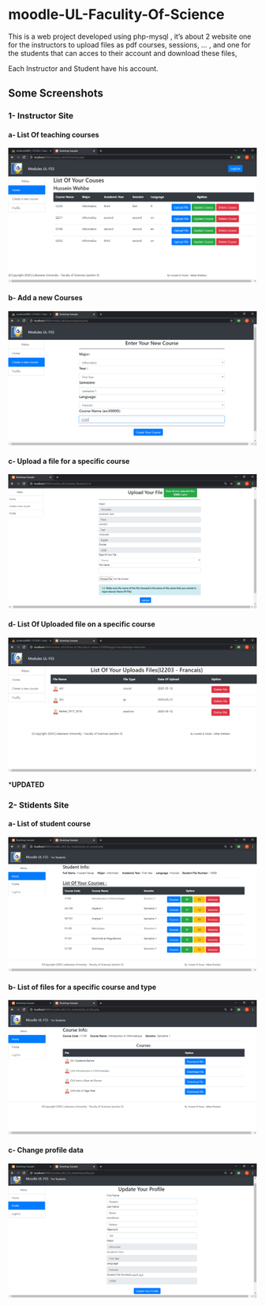 # moodle-UL-Faculity-Of-Science
This is a web project developed using php-mysql , it’s about 2 website one for the instructors to upload files as pdf courses, sessions, … , and one for the students that can acces to their account and download these files,

 Each Instructor and Student have his account.
  
 ## Some Screenshots
  
   ### 1- Instructor Site 
   
   #### a- List Of teaching courses 
   ![listofcourses](https://raw.githubusercontent.com/hbfawaz112/moodle-UL-Faculity-Of-Science/main/ScreenShots/ss%20instructors/list%20of%20courses.png)

   #### b- Add a new Courses 
   ![Create course](https://raw.githubusercontent.com/hbfawaz112/moodle-UL-Faculity-Of-Science/main/ScreenShots/ss%20instructors/add%20new%20course.png)
   
   #### c- Upload a file for a specific course 
   ![upload file](https://raw.githubusercontent.com/hbfawaz112/moodle-UL-Faculity-Of-Science/main/ScreenShots/ss%20instructors/upload%20file.png)
   
   #### d- List Of Uploaded file on a specific course
   ![List O fUploaded File](https://raw.githubusercontent.com/hbfawaz112/moodle-UL-Faculity-Of-Science/main/ScreenShots/ss%20instructors/list%20of%20uploaded%20diles.png)
  
  *****UPDATED****
  
  ### 2- Stidents Site 
  
   #### a- List of student course
   ![List of courses](https://raw.githubusercontent.com/hbfawaz112/moodle-UL-Faculity-Of-Science/main/ScreenShots/ss%20students/list%20of%20courses.png)
   
   #### b- List of files for a specific course and type 
   ![files](https://raw.githubusercontent.com/hbfawaz112/moodle-UL-Faculity-Of-Science/main/ScreenShots/ss%20students/list%20of%20files.png)
   
   #### c- Change profile data
   ![update profile](https://raw.githubusercontent.com/hbfawaz112/moodle-UL-Faculity-Of-Science/main/ScreenShots/ss%20students/update%20profile.png)
   
